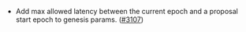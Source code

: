 - Add max allowed latency between the current epoch and a proposal start epoch
  to genesis params. ([\#3107](https://github.com/anoma/namada/pull/3107))